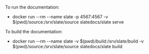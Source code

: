 To run the documentation:
  - docker run --rm --name slate -p 4567:4567 -v $(pwd)/source:/srv/slate/source slatedocs/slate serve

To build the documentation:
  - docker run --rm --name slate -v $(pwd)/build:/srv/slate/build -v $(pwd)/source:/srv/slate/source slatedocs/slate build
